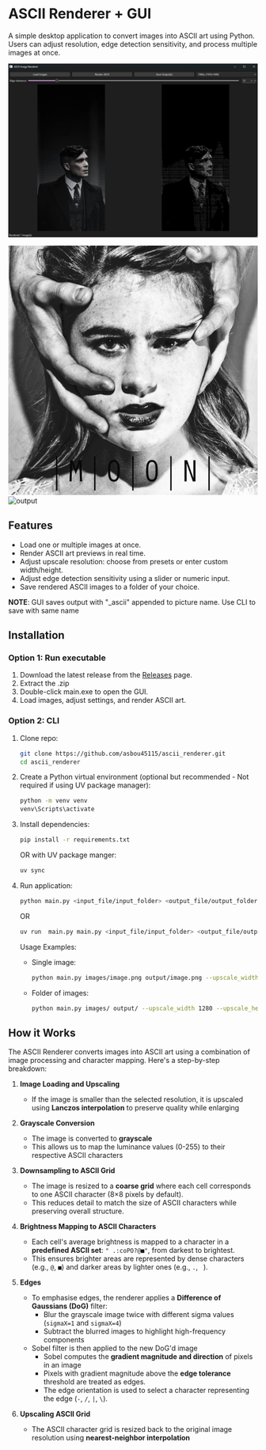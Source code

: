 # ASCII Renderer + GUI
A simple desktop application to convert images into ASCII art using Python. Users can adjust resolution, edge detection sensitivity, and process multiple images at once.

![alt text](images/image.png)

![input](images/moon.png)
![output](output/moon.png)

## Features
- Load one or multiple images at once.
- Render ASCII art previews in real time.
- Adjust upscale resolution: choose from presets or enter custom width/height.
- Adjust edge detection sensitivity using a slider or numeric input.
- Save rendered ASCII images to a folder of your choice.

**NOTE**: GUI saves output with "_ascii" appended to picture name. Use CLI to save with same name

## Installation
### Option 1: Run executable
1) Download the latest release from the [Releases](https://github.com/asbou45115/ascii_renderer/releases)
 page.
2) Extract the .zip
3) Double-click main.exe to open the GUI.
4) Load images, adjust settings, and render ASCII art.

### Option 2: CLI
1) Clone repo:
    ```bash
    git clone https://github.com/asbou45115/ascii_renderer.git
    cd ascii_renderer
    ```

2) Create a Python virtual environment (optional but recommended - Not required if using UV package manager):
    ```bash
    python -m venv venv
    venv\Scripts\activate
    ```

3) Install dependencies:
    ```bash
    pip install -r requirements.txt
    ```
    OR with UV package manger:
    ```bash
    uv sync
    ```

4) Run application:
    ```bash
    python main.py <input_file/input_folder> <output_file/output_folder> [--upscale_width UPSCALE_WIDTH] [--upscale_height UPSCALE_HEIGHT] [--edge_tolerance EDGE_TOLERANCE]
    ```
    OR 
    ```bash
    uv run  main.py main.py <input_file/input_folder> <output_file/output_folder> [--upscale_width UPSCALE_WIDTH] [--upscale_height UPSCALE_HEIGHT] [--edge_tolerance EDGE_TOLERANCE]
    ```

    Usage Examples:
    - Single image:
      ```bash
      python main.py images/image.png output/image.png --upscale_width 1920 --upscale_height 1080 --edge_tolerance 15
      ```
   -  Folder of images:
      ```bash
      python main.py images/ output/ --upscale_width 1280 --upscale_height 720 --edge_tolerance 10
      ```   

## How it Works
The ASCII Renderer converts images into ASCII art using a combination of image processing and character mapping. Here's a step-by-step breakdown:

1) **Image Loading and Upscaling**  
   - If the image is smaller than the selected resolution, it is upscaled using **Lanczos interpolation** to preserve quality while enlarging  

2) **Grayscale Conversion**  
   - The image is converted to **grayscale**
   - This allows us to map the luminance values (0-255) to their respective ASCII characters

3) **Downsampling to ASCII Grid**  
   - The image is resized to a **coarse grid** where each cell corresponds to one ASCII character (8×8 pixels by default).  
   - This reduces detail to match the size of ASCII characters while preserving overall structure.

4) **Brightness Mapping to ASCII Characters**  
   - Each cell's average brightness is mapped to a character in a **predefined ASCII set**: `" .:coPO?@■"`, from darkest to brightest.  
   - This ensures brighter areas are represented by dense characters (e.g., `@`, `■`) and darker areas by lighter ones (e.g., `.`, ` `).

5) **Edges**  
   - To emphasise edges, the renderer applies a **Difference of Gaussians (DoG)** filter:  
     - Blur the grayscale image twice with different sigma values (`sigmaX=1` and `sigmaX=4`)
     - Subtract the blurred images to highlight high-frequency components   
    - Sobel filter is then applied to the new DoG'd image
        - Sobel computes the **gradient magnitude and direction** of pixels in an image
        - Pixels with gradient magnitude above the **edge tolerance** threshold are treated as edges.  
        - The edge orientation is used to select a character representing the edge (`-`, `/`, `|`, `\`).

7) **Upscaling ASCII Grid**  
   - The ASCII character grid is resized back to the original image resolution using **nearest-neighbor interpolation**


